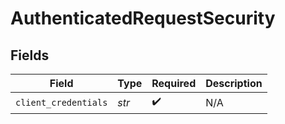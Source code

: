 # AuthenticatedRequestSecurity


## Fields

| Field                | Type                 | Required             | Description          |
| -------------------- | -------------------- | -------------------- | -------------------- |
| `client_credentials` | *str*                | :heavy_check_mark:   | N/A                  |
